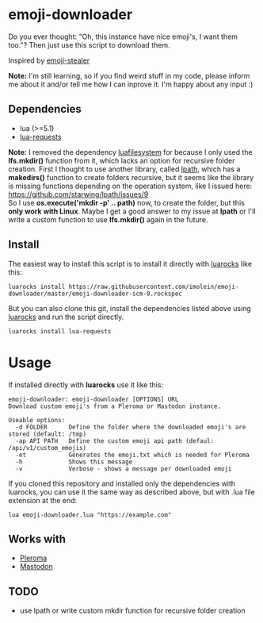 # emoji-downloader

Do you ever thought: "Oh, this instance have nice emoji's, I want them too."? Then just use this script to download them.

Inspired by [emoji-stealer](https://github.com/mirro-chan/emoji-stealer)

**Note:** I'm still learning, so if you find weird stuff in my code, please inform me about it and/or tell me how I can inprove it. I'm happy about any input :)

## Dependencies

* lua (>=5.1)
* [lua-requests](https://github.com/JakobGreen/lua-requests)

**Note:** I removed the dependency [luafilesystem](https://github.com/keplerproject/luafilesystem) for because I only used the **lfs.mkdir()** function from it, which lacks an option for recursive folder creation. First I thought to use another library, called [lpath](https://github.com/starwing/lpath),
which has a **makedirs()** function to create folders recursive, but it seems like the library is missing functions depending on the operation system, like I issued here: https://github.com/starwing/lpath/issues/9  
So I use **os.execute('mkdir -p' .. path)** now, to create the folder, but this **only work with Linux**. Maybe I get a good answer to my issue at **lpath** or I'll write a custom function to use **lfs.mkdir()** again in the future.

## Install

The easiest way to install this script is to install it directly with [luarocks](https://luarocks.org/#quick-start) like this:

```
luarocks install https://raw.githubusercontent.com/imolein/emoji-downloader/master/emoji-downloader-scm-0.rockspec
```

But you can also clone this git, install the dependencies listed above using [luarocks](https://luarocks.org/#quick-start) and run the script directly.

```
luarocks install lua-requests
```

# Usage

If installed directly with **luarocks** use it like this:

```
emoji-downloader: emoji-downloader [OPTIONS] URL
Download custom emoji's from a Pleroma or Mastodon instance.

Useable options:
  -d FOLDER      Define the folder where the downloaded emoji's are stored (default: /tmp)
  -ap API PATH   Define the custom emoji api path (defaul: /api/v1/custom_emojis)
  -et            Generates the emoji.txt which is needed for Pleroma
  -h             Shows this message
  -v             Verbose - shows a message per downloaded emoji

```

If you cloned this repository and installed only the dependencies with luarocks, you can use it the same way as described above, but with .lua file extension at the end:

```
lua emoji-downloader.lua "https://example.com"
```


## Works with

* [Pleroma](https://pleroma.social)
* [Mastodon](https://joinmastodon.org)

## TODO

* use lpath or write custom mkdir function for recursive folder creation